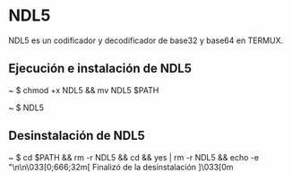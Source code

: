 # NDL5
NDL5 es un codificador y decodificador de base32 y base64 en TERMUX.

<h2>Ejecución e instalación de NDL5</h2>
<p>~ $ chmod +x NDL5 && mv NDL5 $PATH</p>
<p>~ $ NDL5</p>

<h2>Desinstalación de NDL5</h2>
<p>~ $ cd $PATH && rm -r NDL5 && cd && yes | rm -r NDL5 && echo -e "\n\n\033[0;666;32m[ Finalizó de la desinstalación ]\033[0m</p>


